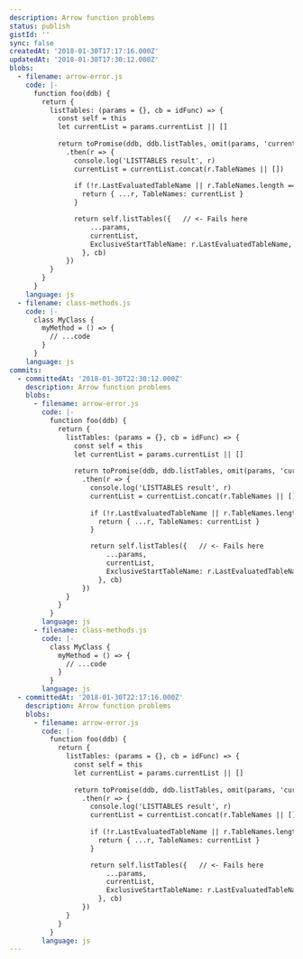 ```yaml
---
description: Arrow function problems
status: publish
gistId: ''
sync: false
createdAt: '2018-01-30T17:17:16.000Z'
updatedAt: '2018-01-30T17:30:12.000Z'
blobs:
  - filename: arrow-error.js
    code: |-
      function foo(ddb) {
        return {
          listTables: (params = {}, cb = idFunc) => {
            const self = this
            let currentList = params.currentList || []
            
            return toPromise(ddb, ddb.listTables, omit(params, 'currentList'), cb)
              .then(r => {
                console.log('LISTTABLES result', r)
                currentList = currentList.concat(r.TableNames || [])
                
                if (!r.LastEvaluatedTableName || r.TableNames.length === 0) {
                  return { ...r, TableNames: currentList }
                }

                return self.listTables({   // <- Fails here
                    ...params,
                    currentList,
                    ExclusiveStartTableName: r.LastEvaluatedTableName,
                  }, cb)
              })
          }
        }
      }
    language: js
  - filename: class-methods.js
    code: |-
      class MyClass {
        myMethod = () => {
          // ...code
        }
      }
    language: js
commits:
  - committedAt: '2018-01-30T22:30:12.000Z'
    description: Arrow function problems
    blobs:
      - filename: arrow-error.js
        code: |-
          function foo(ddb) {
            return {
              listTables: (params = {}, cb = idFunc) => {
                const self = this
                let currentList = params.currentList || []
                
                return toPromise(ddb, ddb.listTables, omit(params, 'currentList'), cb)
                  .then(r => {
                    console.log('LISTTABLES result', r)
                    currentList = currentList.concat(r.TableNames || [])
                    
                    if (!r.LastEvaluatedTableName || r.TableNames.length === 0) {
                      return { ...r, TableNames: currentList }
                    }

                    return self.listTables({   // <- Fails here
                        ...params,
                        currentList,
                        ExclusiveStartTableName: r.LastEvaluatedTableName,
                      }, cb)
                  })
              }
            }
          }
        language: js
      - filename: class-methods.js
        code: |-
          class MyClass {
            myMethod = () => {
              // ...code
            }
          }
        language: js
  - committedAt: '2018-01-30T22:17:16.000Z'
    description: Arrow function problems
    blobs:
      - filename: arrow-error.js
        code: |-
          function foo(ddb) {
            return {
              listTables: (params = {}, cb = idFunc) => {
                const self = this
                let currentList = params.currentList || []
                
                return toPromise(ddb, ddb.listTables, omit(params, 'currentList'), cb)
                  .then(r => {
                    console.log('LISTTABLES result', r)
                    currentList = currentList.concat(r.TableNames || [])
                    
                    if (!r.LastEvaluatedTableName || r.TableNames.length === 0) {
                      return { ...r, TableNames: currentList }
                    }

                    return self.listTables({   // <- Fails here
                        ...params,
                        currentList,
                        ExclusiveStartTableName: r.LastEvaluatedTableName,
                      }, cb)
                  })
              }
            }
          }
        language: js
---
```


